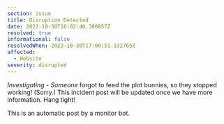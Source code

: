 ```yaml
---
section: issue
title: Disruption Detected
date: 2022-10-30T16:02:40.300857Z
resolved: true
informational: false
resolvedWhen: 2022-10-30T17:00:51.132765Z
affected:
  - Website
severity: disrupted
---
```

*Investigating* - _Someone_ forgot to feed the plot bunnies, so they stopped working! (Sorry.) This incident post will be updated once we have more information. Hang tight!

This is an automatic post by a monitor bot.
        